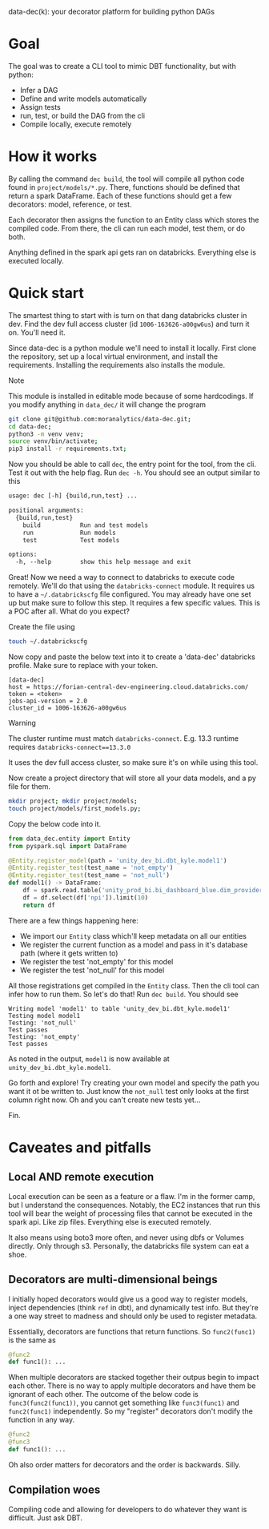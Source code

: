 data-dec(k): your decorator platform for building python DAGs

# Goal

The goal was to create a CLI tool to mimic DBT functionality, but with python:
- Infer a DAG
- Define and write models automatically
- Assign tests
- run, test, or build the DAG from the cli
- Compile locally, execute remotely

# How it works

By calling the command `dec build`, the tool will compile all python code found in `project/models/*.py`. There,
functions should be defined that return a spark DataFrame. Each of these functions should get a few decorators:
model, reference, or test.

Each decorator then assigns the function to an Entity class which stores the compiled code. From there, 
the cli can run each model, test them, or do both.

Anything defined in the spark api gets ran on databricks. Everything else is executed locally.

# Quick start

The smartest thing to start with is turn on that dang databricks cluster in dev. Find 
the dev full access cluster (id `1006-163626-a00gw6us`) and turn it on. You'll need it.

Since data-dec is a python module we'll need to install it locally. First clone the repository, set up
a local virtual environment, and install the requirements. Installing the requirements also
installs the module.
> [!Note]
> This module is installed in editable mode because of some hardcodings. If you modify
> anything in `data_dec/` it will change the program 

```sh
git clone git@github.com:moranalytics/data-dec.git;
cd data-dec;
python3 -m venv venv;
source venv/bin/activate;
pip3 install -r requirements.txt;
```

Now you should be able to call `dec`, the entry point for the tool, from the cli. Test it out
with the help flag. Run `dec -h`. You should see an output similar to this

```txt
usage: dec [-h] {build,run,test} ...

positional arguments:
  {build,run,test}
    build           Run and test models
    run             Run models
    test            Test models

options:
  -h, --help        show this help message and exit

```

Great! Now we need a way to connect to databricks to execute code remotely. We'll do that using the
`databricks-connect` module. It requires us to have a `~/.databrickscfg` file configured. You may already
have one set up but make sure to follow this step. It requires a few specific values. This is a POC after all.
What do you expect?

Create the file using
```sh
touch ~/.databrickscfg
```

Now copy and paste the below text into it to create a 'data-dec' databricks profile. 
Make sure to replace <token> with your token.

```
[data-dec]
host = https://forian-central-dev-engineering.cloud.databricks.com/
token = <token>
jobs-api-version = 2.0
cluster_id = 1006-163626-a00gw6us
```
> [!WARNING] 
> The cluster runtime must match `databricks-connect`. E.g. 13.3 runtime requires `databricks-connect==13.3.0`

It uses the dev full access cluster, so make sure it's on while using this tool.

Now create a project directory that will store all your data models, and a py file for
them.

```sh
mkdir project; mkdir project/models;
touch project/models/first_models.py;
```

Copy the below code into it.

```py
from data_dec.entity import Entity
from pyspark.sql import DataFrame

@Entity.register_model(path = 'unity_dev_bi.dbt_kyle.model1')
@Entity.register_test(test_name = 'not_empty')
@Entity.register_test(test_name = 'not_null')
def model1() -> DataFrame:
    df = spark.read.table('unity_prod_bi.bi_dashboard_blue.dim_providers')
    df = df.select(df['npi']).limit(10)
    return df
```

There are a few things happening here:
- We import our `Entity` class which'll keep metadata on all our entities
- We register the current function as a model and pass in it's database path (where it gets written to)
- We register the test 'not_empty' for this model
- We register the test 'not_null' for this model

All those registrations get compiled in the `Entity` class. Then the cli tool can infer how to run them. So
let's do that! Run `dec build`. You should see

```
Writing model 'model1' to table 'unity_dev_bi.dbt_kyle.model1'
Testing model model1
Testing: 'not_null'
Test passes
Testing: 'not_empty'
Test passes
```

As noted in the output, `model1` is now available at `unity_dev_bi.dbt_kyle.model1`.

Go forth and explore! Try creating your own model and specify the path you want it ot be written to.
Just know the `not_null` test only looks at the first column right now. Oh and you can't create
new tests yet...

Fin.

# Caveates and pitfalls

## Local AND remote execution

Local execution can be seen as a feature or a flaw. I'm in the former camp, but I understand the consequences.
Notably, the EC2 instances that run this tool will bear the weight of processing files that cannot be
executed in the spark api. Like zip files. Everything else is executed remotely.

It also means using boto3 more often, and never using dbfs or Volumes directly. Only through s3. Personally,
the databricks file system can eat a shoe. 

## Decorators are multi-dimensional beings

I initially hoped decorators would give us a good way to register models, inject dependencies (think `ref` in dbt),
and dynamically test info. But they're a one way street to madness and should only be used to register metadata.

Essentially, decorators are functions that return functions. So `func2(func1)` is the same as

```py
@func2
def func1(): ...
```

When multiple decorators are stacked together their outpus begin to impact each other. There is no way to apply
multiple decorators and have them be ignorant of each other. The outcome of the below code is 
`func3(func2(func1))`, you cannot get something like `func3(func1)` and `func2(func1)` independently. So my "register" 
decorators don't modify the function in any way.

```py
@func2
@func3
def func1(): ...
```

Oh also order matters for decorators and the order is backwards. Silly.

## Compilation woes

Compiling code and allowing for developers to do whatever they want is difficult. Just ask DBT. 
